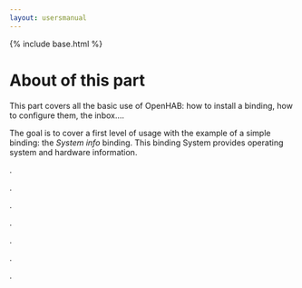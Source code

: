 ```yaml
---
layout: usersmanual
---
```


{% include base.html %}

# About of this part


This part covers all the basic use of OpenHAB: how to install a binding, how to configure them, the inbox....

The goal is to cover a first level of usage with the example of a simple binding: the _System info_ binding. This binding System provides operating system and hardware information.

.

.

.

.

.

.

.

